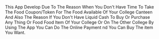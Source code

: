 This App Develop Due To The Reason When You Don't Have Time To Take The Food Coupon/Token For The Food Available Of Your College Canteen And Also The Reason If You Don't Have Liquid Cash To Buy Or Purchase Any Thing Or Food
Food Item Of Your College Or On The Other College By Using The App You Can Do The Online Payment nd You Can Buy The item You Want.
